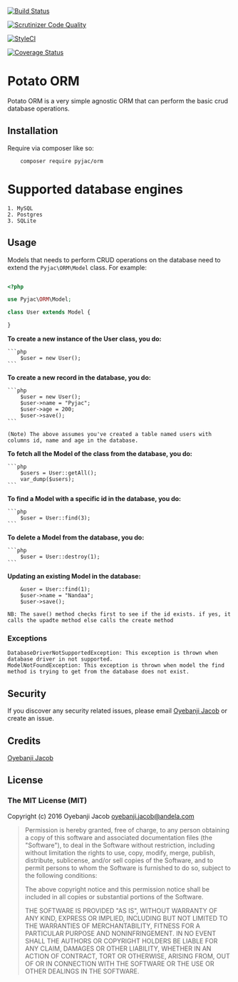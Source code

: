 
[![Build Status](https://travis-ci.org/andela-joyebanji/PotatoORM.svg?branch=develop)](https://travis-ci.org/andela-joyebanji/PotatoORM)

[![Scrutinizer Code Quality](https://scrutinizer-ci.com/g/andela-joyebanji/PotatoORM/badges/quality-score.png?b=develop)](https://scrutinizer-ci.com/g/andela-joyebanji/PotatoORM/?branch=develop)

[![StyleCI](https://styleci.io/repos/53060668/shield)](https://styleci.io/repos/53060668)

[![Coverage Status](https://coveralls.io/repos/github/andela-joyebanji/PotatoORM/badge.svg?branch=develop)](https://coveralls.io/github/andela-joyebanji/PotatoORM?branch=develop)


# Potato ORM
Potato ORM is a very simple agnostic ORM that can perform the basic crud database operations.

## Installation

Require via composer like so:

```
    composer require pyjac/orm
```

Supported database engines
=======================
    1. MySQL 
    2. Postgres 
    3. SQLite

## Usage

Models that needs to perform CRUD operations on the database need to extend the `Pyjac\ORM\Model` class.
For example:

```php

<?php

use Pyjac\ORM\Model;

class User extends Model {

}

```  
        
**To create a new instance of the User class, you do:**

	```php
        $user = new User();
    ```

**To create a new record in the database, you do:**

	```php
		$user = new User();
		$user->name = "Pyjac";
		$user->age = 200;
		$user->save();
	```

`(Note) The above assumes you've created a table named users with columns id, name and age in the database.`


**To fetch all the Model of the class from the database, you do:**

	```php
        $users = User::getAll();
        var_dump($users);
    ```

**To find a Model with a specific id in the database, you do:**

	```php
        $user = User::find(3);
    ```

**To delete a Model from the database, you do:**

	```php
        $user = User::destroy(1);
    ```

**Updating an existing Model in the database:**

        &user = User::find(1);
        $user->name = "Nandaa";
        $user->save();     
        
`NB: The save() method checks first to see if the id exists. if yes, it calls the upadte method else calls the create method` 

### Exceptions
	DatabaseDriverNotSupportedException: This exception is thrown when database driver in not supported.
	ModelNotFoundException: This exception is thrown when model the find method is trying to get from the database does not exist.


## Security

If you discover any security related issues, please email [Oyebanji Jacob](oyebanji.jacob@andela.com) or create an issue.

## Credits

[Oyebanji Jacob](https://github.com/andela-joyebanji)

## License

### The MIT License (MIT)

Copyright (c) 2016 Oyebanji Jacob <oyebanji.jacob@andela.com>

> Permission is hereby granted, free of charge, to any person obtaining a copy
> of this software and associated documentation files (the "Software"), to deal
> in the Software without restriction, including without limitation the rights
> to use, copy, modify, merge, publish, distribute, sublicense, and/or sell
> copies of the Software, and to permit persons to whom the Software is
> furnished to do so, subject to the following conditions:
>
> The above copyright notice and this permission notice shall be included in
> all copies or substantial portions of the Software.
>
> THE SOFTWARE IS PROVIDED "AS IS", WITHOUT WARRANTY OF ANY KIND, EXPRESS OR
> IMPLIED, INCLUDING BUT NOT LIMITED TO THE WARRANTIES OF MERCHANTABILITY,
> FITNESS FOR A PARTICULAR PURPOSE AND NONINFRINGEMENT. IN NO EVENT SHALL THE
> AUTHORS OR COPYRIGHT HOLDERS BE LIABLE FOR ANY CLAIM, DAMAGES OR OTHER
> LIABILITY, WHETHER IN AN ACTION OF CONTRACT, TORT OR OTHERWISE, ARISING FROM,
> OUT OF OR IN CONNECTION WITH THE SOFTWARE OR THE USE OR OTHER DEALINGS IN
> THE SOFTWARE.